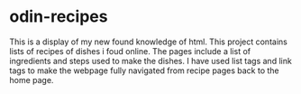 # odin-recipes
This is a display of my new found knowledge of html. This project contains lists of recipes of dishes i foud online. The pages include a list of ingredients and steps used to make the dishes. I have used list tags and link tags to make the webpage fully navigated from recipe pages back to the home page. 
